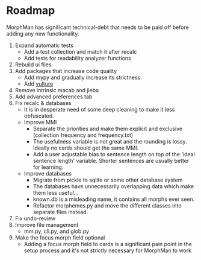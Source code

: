 # Roadmap

MorphMan has significant technical-debt that needs to be paid off before adding any new functionality.

1. Expand automatic tests
    * Add a test collection and match it after recalc
    * Add tests for readability analyzer functions
2. Rebuild ui files
3. Add packages that increase code quality
   * Add mypy and gradually increase its strictness.
   * Add [vulture](https://github.com/jendrikseipp/vulture)
4. Remove intrinsic macab and jieba
5. Add advanced preferences tab
6. Fix recalc & databases
    * It is in desperate need of some deep cleaning to make it less obfuscated.
    * Improve MMI
        * Separate the priorities and make them explicit and exclusive (collection frequency and frequency.txt)
        * The usefulness variable is not great and the rounding is lossy. Ideally no cards should get the same MMI.
        * Add a user adjustable bias to sentence length on top of the 'ideal sentence length' variable. Shorter sentences
          are usually better for learning.
    * Improve databases
        * Migrate from pickle to sqlite or some other database system
        * The databases have unnecessarily overlapping data which make them less useful...
        * known.db is a misleading name, it contains all morphs ever seen.
        * Refactor morphemes.py and move the different classes into separate files instead.
7. Fix undo-review
8. Improve file management
    * mm.py, cli.py, and glob.py
9. Make the focus morph field optional
    * Adding a focus morph field to cards is a significant pain point in the setup process and it's not _strictly_
      necessary for MorphMan to work